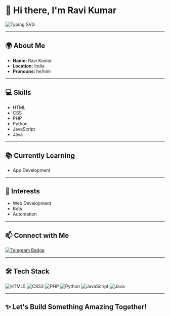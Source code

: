 # 👋 Hi there, I'm Ravi Kumar

![Typing SVG](https://readme-typing-svg.herokuapp.com?color=F7F7F7&size=30&lines=Welcome+to+my+GitHub+profile!;I'm+a+developer+from+India.)

---

## 🌍 About Me
- **Name:** Ravi Kumar
- **Location:** India
- **Pronouns:** he/him

---

## 💻 Skills
- HTML
- CSS
- PHP
- Python
- JavaScript
- Java

---

## 📚 Currently Learning
- App Development

---

## 🚀 Interests
- Web Development
- Bots
- Automation

---

## 📫 Connect with Me
[![Telegram Badge](https://img.shields.io/badge/Telegram-@unknown_rk01-blue?style=flat&logo=telegram)](https://t.me/unknown_rk01)

---

## 🛠️ Tech Stack
![HTML5](https://img.shields.io/badge/HTML5-000000?style=flat&logo=html5&logoColor=E34F26)
![CSS3](https://img.shields.io/badge/CSS3-000000?style=flat&logo=css3&logoColor=1572B6)
![PHP](https://img.shields.io/badge/PHP-000000?style=flat&logo=php&logoColor=777BB4)
![Python](https://img.shields.io/badge/Python-000000?style=flat&logo=python&logoColor=3776AB)
![JavaScript](https://img.shields.io/badge/JavaScript-000000?style=flat&logo=javascript&logoColor=F7DF1E)
![Java](https://img.shields.io/badge/Java-000000?style=flat&logo=java&logoColor=007396)

---

## ✨ Let's Build Something Amazing Together!

